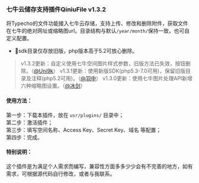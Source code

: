 ### 七牛云储存支持插件QiniuFile v1.3.2

将Typecho的文件功能接入七牛云存储，支持上传、修改和删除附件，获取文件在七牛的绝对网址或缩略图url。目录结构与默认`/year/month/`保持一致，也可自定义配置。

- :dart:sdk目录仅存放旧版，php版本高于5.2可放心删除。

 > v1.3.2更新：自定义使用七牛空间图片样式参数，旧版方法已失效，按钮删除。（[@Uni9k](https://github.com/Uni9k/QiniuFile)）
 > v1.3.1更新：使用新版SDK(php5.3-7.0可用)，保留旧版目录及注释(php5.2可用)。（[@羽中](https://github.com/binjoo)）
 > v1.3.0更新：使用七牛图片处理API新增六种缩略图设置。（[@冰剑](https://github.com/binjoo)）

#### 使用方法：
第一步：下载本插件，放在 `usr/plugins/` 目录中；  
第二步：激活插件；  
第三步：填写空间名称、Access Key、Secret Key、域名 等配置；  
第四步：完成。

#### 特别说明：
这个插件是为满足个人需求而编写，兼容性方面多多少少会有不完善的地方，如有需求，可根据源代码自行修改，或者与我联系。
